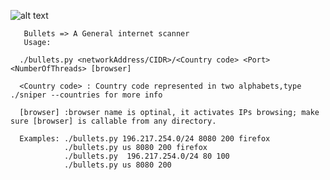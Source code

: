 ![alt text](https://wp-media.patheos.com/blogs/sites/766/2017/03/the-four-horsemen.jpg)

       Bullets => A General internet scanner
       Usage:

      ./bullets.py <networkAddress/CIDR>/<Country code> <Port> <NumberOfThreads> [browser]

      <Country code> : Country code represented in two alphabets,type ./sniper --countries for more info

      [browser] :browser name is optinal, it activates IPs browsing; make sure [browser] is callable from any directory.
      
      Examples: ./bullets.py 196.217.254.0/24 8080 200 firefox
                ./bullets.py us 8080 200 firefox 
                ./bullets.py  196.217.254.0/24 80 100
                ./bullets.py us 8080 200
        

